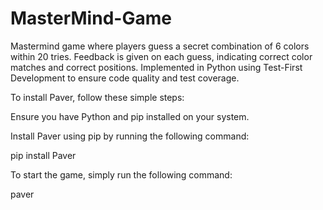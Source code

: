 # MasterMind-Game
Mastermind game where players guess a secret combination of 6 colors within 20 tries. Feedback is given on each guess, indicating correct color matches and correct positions. Implemented in Python using Test-First Development to ensure code quality and test coverage.

To install Paver, follow these simple steps:

Ensure you have Python and pip installed on your system.

Install Paver using pip by running the following command:

pip install Paver

To start the game, simply run the following command:

paver








